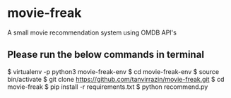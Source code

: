 # movie-freak
A small movie recommendation system using OMDB API's

## Please run the below commands in terminal
$ virtualenv -p python3 movie-freak-env
$ cd movie-freak-env
$ source bin/activate
$ git clone https://github.com/tanvirrazin/movie-freak.git
$ cd movie-freak
$ pip install -r requirements.txt
$ python recommend.py
